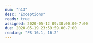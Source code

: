 ```yaml
---
num: "h13"
desc: "Exceptions"
ready: true
assigned: 2020-05-12 09:30:00.00-7:00
due: 2020-05-19 23:59:59.00-7:00
reading: "PS 16.1, 16.2"
---
```

